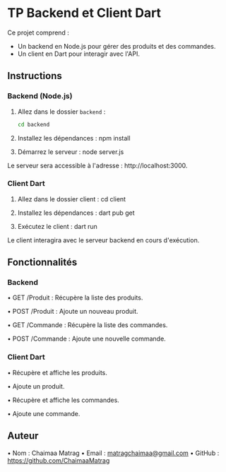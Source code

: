 # TP Backend et Client Dart

Ce projet comprend :
- Un backend en Node.js pour gérer des produits et des commandes.
- Un client en Dart pour interagir avec l'API.

## Instructions

### Backend (Node.js)

1. Allez dans le dossier `backend` :
   ```bash
   cd backend

2. Installez les dépendances :
npm install

3. Démarrez le serveur :
node server.js

Le serveur sera accessible à l'adresse : http://localhost:3000.

### Client Dart

1. Allez dans le dossier client :
cd client

2. Installez les dépendances :
dart pub get

3. Exécutez le client :
dart run

Le client interagira avec le serveur backend en cours d'exécution.

## Fonctionnalités

### Backend
• GET /Produit : Récupère la liste des produits.

• POST /Produit : Ajoute un nouveau produit.

• GET /Commande : Récupère la liste des commandes.

• POST /Commande : Ajoute une nouvelle commande.

### Client Dart 
• Récupère et affiche les produits.

• Ajoute un produit.

• Récupère et affiche les commandes.

• Ajoute une commande.

## Auteur 
• Nom : Chaimaa Matrag 
• Email : matragchaimaa@gmail.com
• GitHub : https://github.com/ChaimaaMatrag